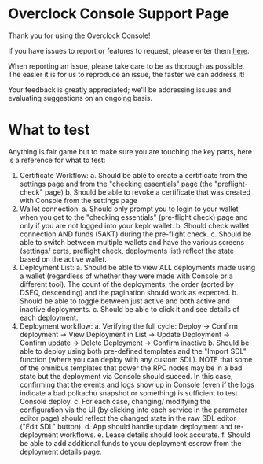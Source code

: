 # Overclock Console Support Page

Thank you for using the Overclock Console!

If you have issues to report or features to request,
please enter them [here](https://github.com/ovrclk/console-support/issues/new/choose).

When reporting an issue, please take care to be as thorough as possible.  The easier
it is for us to reproduce an issue, the faster we can address it!

Your feedback is greatly appreciated; we'll be addressing issues and evaluating
suggestions on an ongoing basis.


# What to test

Anything is fair game but to make sure you are touching the key parts, here is a reference for what to test:

1. Certificate Workflow: 
   a. Should be able to create a certificate from the settings page and from the "checking essentials" page (the "preflight-check" page)
   b. Should be able to revoke a certificate that was created with Console from the settings page
2. Wallet connection: 
   a. Should only prompt you to login to your wallet when you get to the "checking essentials" (pre-flight check) page and only if you are not logged into your keplr wallet.
   b. Should check wallet connection AND funds (5AKT) during the pre-flight check.
   c. Should be able to switch between multiple wallets and have the various screens (settings/ certs, preflight check, deployments list) reflect the state based on the active wallet.
3. Deployment List:
   a. Should be able to view ALL deployments made using a wallet (regardless of whether they were made with Console or a different tool). The count of the deployments, the order (sorted by DSEQ, descending) and the pagination should work as expected.
   b. Should be able to toggle between just active and both active and inactive deployments.
   c. Should be able to click it and see details of each deployment.
4. Deployment workflow:
   a. Verifying the full cycle: Deploy -> Confirm deployment -> View Deployment in List -> Update Deployment -> Confirm update -> Delete Deployment -> Confirm inactive
   b. Should be able to deploy using both pre-defined templates and the "Import SDL" function (where you can deploy with any custom SDL). NOTE that some of the omnibus templates that power the RPC nodes may be in a bad state but the deployment via Console should suceed. In this case, confirming that the events and logs show up in Console (even if the logs indicate a bad polkachu snapshot or something) is sufficient to test Console deploy.
   c. For each case, changing/ modifying the configuration via the UI (by clicking into each service in the parameter editor page) should reflect the changed state in the raw SDL editor ("Edit SDL" button).
   d. App should handle update deployment and re-deployment workflows.
   e. Lease details should look accurate.
   f. Should be able to add additional funds to youu deployment escrow from the deployment details page.
   

